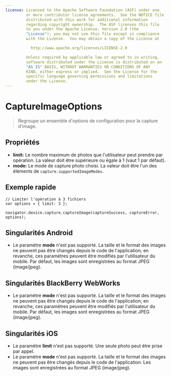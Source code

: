 ```yaml
---
license: Licensed to the Apache Software Foundation (ASF) under one
         or more contributor license agreements.  See the NOTICE file
         distributed with this work for additional information
         regarding copyright ownership.  The ASF licenses this file
         to you under the Apache License, Version 2.0 (the
         "License"); you may not use this file except in compliance
         with the License.  You may obtain a copy of the License at

           http://www.apache.org/licenses/LICENSE-2.0

         Unless required by applicable law or agreed to in writing,
         software distributed under the License is distributed on an
         "AS IS" BASIS, WITHOUT WARRANTIES OR CONDITIONS OF ANY
         KIND, either express or implied.  See the License for the
         specific language governing permissions and limitations
         under the License.
---
```


CaptureImageOptions
===================

> Regroupe un ensemble d'options de configuration pour la capture d'image.

Propriétés
----------

- __limit:__ Le nombre maximum de photos que l'utilisateur peut prendre par opération.  La valeur doit être supérieure ou égale à 1 (vaut 1 par défaut).
- __mode:__ Le mode de capture photo choisi.  La valeur doit être l'un des éléments de `capture.supportedImageModes`.

Exemple rapide
--------------

    // Limiter l'opération à 3 fichiers
    var options = { limit: 3 };

    navigator.device.capture.captureImage(captureSuccess, captureError, options);

Singularités Android
--------------------

- Le paramètre __mode__ n'est pas supporté.  La taille et le format des images ne peuvent pas être changés depuis le code de l'application; en revanche, ces paramètres peuvent être modifiés par l'utilisateur du mobile.  Par défaut, les images sont enregistrées au format JPEG (image/jpeg).

Singularités BlackBerry WebWorks
--------------------------------

- Le paramètre __mode__ n'est pas supporté.  La taille et le format des images ne peuvent pas être changés depuis le code de l'application; en revanche, ces paramètres peuvent être modifiés par l'utilisateur du mobile.  Par défaut, les images sont enregistrées au format JPEG (image/jpeg).

Singularités iOS
----------------

- Le paramètre __limit__ n'est pas supporté. Une seule photo peut être prise par appel.
- Le paramètre __mode__ n'est pas supporté.  La taille et le format des images ne peuvent pas être changés depuis le code de l'application.  Les images sont enregistrées au format JPEG (image/jpeg).
